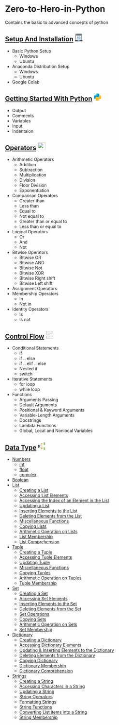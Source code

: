 # Zero-to-Hero-in-Python
Contains the basic to advanced concepts of python

##  [Setup And Installation](https://github.com/vishalkmr/Zero-to-Hero-in-Python/blob/main/Setup%20And%20Installation.ipynb) <img src="images/install0.png" width=25 height=25/>
- Basic Python Setup
    - Windows
    - Ubuntu
- Anaconda Distribution Setup
    - Windows
    - Ubuntu
- Google Colab

## [Getting Started With Python](https://github.com/vishalkmr/Zero-to-Hero-in-Python/blob/main/Getting%20Started%20With%20Python.ipynb) <img src="images/logo1.png" width=25 height=25/>
- Output
- Comments
- Variables
- Input
- Indentaion

## [Operators](https://github.com/vishalkmr/Zero-to-Hero-in-Python/blob/main/Operators.ipynb) <img src="images/operator.gif" width=25 height=25/>
- Arithmetic Operators
    - Addition
    - Subtraction
    - Multiplication
    - Division
    - Floor Division
    - Exponentiation
- Comparison Operators
    - Greater than
    - Less than
    - Equal to
    - Not equal to
    - Greater than or equal to
    - Less than or equal to
- Logical Operators
    - Or
    - And
    - Not
- Bitwise Operators
    - Bitwise OR
    - Bitwise AND
    - Bitwise Not
    - Bitwise XOR
    - Bitwise Right shift
    - Bitwise Left shift
- Assignment Operators
- Membership Operators
    - In
    - Not in
- Identity Operators
    - Is
    - Is not

## [ Control Flow](https://github.com/vishalkmr/Zero-to-Hero-in-Python/blob/main/%20Control%20Flow.ipynb) <img src="images/control_flow.png" width=25 height=25/>
- Conditional Statements
    - if
    - if .. else
    - if .. elif .. else
    - Nested if
    - switch
- Iterative Statements
    - for loop
    - while loop
- Functions
    - Arguments Passing
    - Default Arguments
    - Positional & Keyword Arguments
    - Variable-Length Arguments
    - Docstrings
    - Lambda Functions
    - Global, Local and Nonlocal Variables


## [Data Type](https://nbviewer.org/github/vishalkmr/Zero-to-Hero-in-Python/blob/main/Data%20Type.ipynb?flush_cache=true) <img src="images/data_types.png" width=25 height=25/>
- [Numbers](https://nbviewer.org/github/vishalkmr/Zero-to-Hero-in-Python/blob/main/Data%20Type.ipynb?flush_cache=true#Numbers)
    - [int](https://nbviewer.org/github/vishalkmr/Zero-to-Hero-in-Python/blob/main/Data%20Type.ipynb?flush_cache=true#int)
    - [float](https://nbviewer.org/github/vishalkmr/Zero-to-Hero-in-Python/blob/main/Data%20Type.ipynb?flush_cache=true#float)
    - [complex](https://nbviewer.org/github/vishalkmr/Zero-to-Hero-in-Python/blob/main/Data%20Type.ipynb?flush_cache=true#complex)
- [Boolean](https://nbviewer.org/github/vishalkmr/Zero-to-Hero-in-Python/blob/main/Data%20Type.ipynb?flush_cache=true#Boolean)
- [List](https://nbviewer.org/github/vishalkmr/Zero-to-Hero-in-Python/blob/main/Data%20Type.ipynb?flush_cache=true#List)
    - [Creating a List](https://nbviewer.org/github/vishalkmr/Zero-to-Hero-in-Python/blob/main/Data%20Type.ipynb?flush_cache=true#Creating_List)
    - [Accessing List Elements](https://nbviewer.org/github/vishalkmr/Zero-to-Hero-in-Python/blob/main/Data%20Type.ipynb?flush_cache=true#Accessing_List)
    - [Accessing the Index of an Element in the List](https://nbviewer.org/github/vishalkmr/Zero-to-Hero-in-Python/blob/main/Data%20Type.ipynb?flush_cache=true#Accessing_List_Index)
    - [Updating a List](https://nbviewer.org/github/vishalkmr/Zero-to-Hero-in-Python/blob/main/Data%20Type.ipynb?flush_cache=true#Updating_List)       
    - [Inserting Elements to the List](https://nbviewer.org/github/vishalkmr/Zero-to-Hero-in-Python/blob/main/Data%20Type.ipynb?flush_cache=true#Inserting_List)    
    - [Deleting Elements from the List](https://nbviewer.org/github/vishalkmr/Zero-to-Hero-in-Python/blob/main/Data%20Type.ipynb?flush_cache=true#Deleting_List)    
    - [Miscellaneous Functions](https://nbviewer.org/github/vishalkmr/Zero-to-Hero-in-Python/blob/main/Data%20Type.ipynb?flush_cache=true#Miscellaneous_Functions_List)    
    - [Copying  Lists](https://nbviewer.org/github/vishalkmr/Zero-to-Hero-in-Python/blob/main/Data%20Type.ipynb?flush_cache=true#Copying_List)        
    - [Arithmetic Operation on Lists](https://nbviewer.org/github/vishalkmr/Zero-to-Hero-in-Python/blob/main/Data%20Type.ipynb?flush_cache=true#Arithmetic_List)
    - [List Membership](https://nbviewer.org/github/vishalkmr/Zero-to-Hero-in-Python/blob/main/Data%20Type.ipynb?flush_cache=true#List_Membership)
    - [List Comprehension](https://nbviewer.org/github/vishalkmr/Zero-to-Hero-in-Python/blob/main/Data%20Type.ipynb?flush_cache=true#Comprehension_List)    
- [Tuple](https://nbviewer.org/github/vishalkmr/Zero-to-Hero-in-Python/blob/main/Data%20Type.ipynb?flush_cache=true#Tuple)
    - [Creating a Tuple](https://nbviewer.org/github/vishalkmr/Zero-to-Hero-in-Python/blob/main/Data%20Type.ipynb?flush_cache=true#Creating_Tuple)
    - [Accessing Tuple Elements](https://nbviewer.org/github/vishalkmr/Zero-to-Hero-in-Python/blob/main/Data%20Type.ipynb?flush_cache=true#Accessing_Tuple)    
    - [Updating Tuple](https://nbviewer.org/github/vishalkmr/Zero-to-Hero-in-Python/blob/main/Data%20Type.ipynb?flush_cache=true#Updating_Tuple)       
    - [Miscellaneous Functions](https://nbviewer.org/github/vishalkmr/Zero-to-Hero-in-Python/blob/main/Data%20Type.ipynb?flush_cache=true#Miscellaneous_Functions_Tuple)    
    - [Copying  Tuples](https://nbviewer.org/github/vishalkmr/Zero-to-Hero-in-Python/blob/main/Data%20Type.ipynb?flush_cache=true#Copying_Tuple)        
    - [Arithmetic Operation on Tuples](https://nbviewer.org/github/vishalkmr/Zero-to-Hero-in-Python/blob/main/Data%20Type.ipynb?flush_cache=true#Arithmetic_Tuple)
    - [Tuple Membership](https://nbviewer.org/github/vishalkmr/Zero-to-Hero-in-Python/blob/main/Data%20Type.ipynb?flush_cache=true#Tuple_Membership)
- [Set](https://nbviewer.org/github/vishalkmr/Zero-to-Hero-in-Python/blob/main/Data%20Type.ipynb?flush_cache=true#Set)
    - [Creating a Set](https://nbviewer.org/github/vishalkmr/Zero-to-Hero-in-Python/blob/main/Data%20Type.ipynb?flush_cache=true#Creating_Set)
    - [Accessing Set Elements](https://nbviewer.org/github/vishalkmr/Zero-to-Hero-in-Python/blob/main/Data%20Type.ipynb?flush_cache=true#Accessing_Set)     
    - [Inserting Elements to the Set](https://nbviewer.org/github/vishalkmr/Zero-to-Hero-in-Python/blob/main/Data%20Type.ipynb?flush_cache=true#Inserting_Set)    
    - [Deleting Elements from the Set](https://nbviewer.org/github/vishalkmr/Zero-to-Hero-in-Python/blob/main/Data%20Type.ipynb?flush_cache=true#Deleting_Set)    
    - [Set Operations](https://nbviewer.org/github/vishalkmr/Zero-to-Hero-in-Python/blob/main/Data%20Type.ipynb?flush_cache=true#Set_Operations)    
    - [Copying  Sets](https://nbviewer.org/github/vishalkmr/Zero-to-Hero-in-Python/blob/main/Data%20Type.ipynb?flush_cache=true#Copying_Set)
    - [Arithmetic Operation on Sets](https://nbviewer.org/github/vishalkmr/Zero-to-Hero-in-Python/blob/main/Data%20Type.ipynb?flush_cache=true#Arithmetic_Set)
    - [Set Membership](https://nbviewer.org/github/vishalkmr/Zero-to-Hero-in-Python/blob/main/Data%20Type.ipynb?flush_cache=true#Set_Membership)
- [Dictionary](https://nbviewer.org/github/vishalkmr/Zero-to-Hero-in-Python/blob/main/Data%20Type.ipynb?flush_cache=true#Dictionary)
    - [Creating a Dictionary](https://nbviewer.org/github/vishalkmr/Zero-to-Hero-in-Python/blob/main/Data%20Type.ipynb?flush_cache=true#Creating_Dictionary)
    - [Accessing Dictionary Elements](https://nbviewer.org/github/vishalkmr/Zero-to-Hero-in-Python/blob/main/Data%20Type.ipynb?flush_cache=true#Accessing_Dictionary)
    - [Updating & Inserting Elements to the Dictionary](https://nbviewer.org/github/vishalkmr/Zero-to-Hero-in-Python/blob/main/Data%20Type.ipynb?flush_cache=true#Updating_Dictionary)          
    - [Deleting Elements from the Dictionary](https://nbviewer.org/github/vishalkmr/Zero-to-Hero-in-Python/blob/main/Data%20Type.ipynb?flush_cache=true#Deleting_Dictionary)     
    - [Copying Dictionary ](https://nbviewer.org/github/vishalkmr/Zero-to-Hero-in-Python/blob/main/Data%20Type.ipynb?flush_cache=true#Copying_Dictionary)        
    - [Dictionary Membership](https://nbviewer.org/github/vishalkmr/Zero-to-Hero-in-Python/blob/main/Data%20Type.ipynb?flush_cache=true#Dictionary_Membership)
    - [Dictionary Comprehension](https://nbviewer.org/github/vishalkmr/Zero-to-Hero-in-Python/blob/main/Data%20Type.ipynb?flush_cache=true#Comprehension_Dictionary)   
- [Strings](https://nbviewer.org/github/vishalkmr/Zero-to-Hero-in-Python/blob/main/Data%20Type.ipynb?flush_cache=true#Strings)
    - [Creating a String](https://nbviewer.org/github/vishalkmr/Zero-to-Hero-in-Python/blob/main/Data%20Type.ipynb?flush_cache=true#Creating_String)
    - [Accessing Characters in a String ](https://nbviewer.org/github/vishalkmr/Zero-to-Hero-in-Python/blob/main/Data%20Type.ipynb?flush_cache=true#Accessing_String)
    - [Updating a String](https://nbviewer.org/github/vishalkmr/Zero-to-Hero-in-Python/blob/main/Data%20Type.ipynb?flush_cache=true#Updating_String)          
    - [String Operators](https://nbviewer.org/github/vishalkmr/Zero-to-Hero-in-Python/blob/main/Data%20Type.ipynb?flush_cache=true#String_Operators)    
    - [Formatting Strings](https://nbviewer.org/github/vishalkmr/Zero-to-Hero-in-Python/blob/main/Data%20Type.ipynb?flush_cache=true#Formatting_Strings) 
    - [String Functions](https://nbviewer.org/github/vishalkmr/Zero-to-Hero-in-Python/blob/main/Data%20Type.ipynb?flush_cache=true#String_Functions) 
    - [Converting List items into a String](https://nbviewer.org/github/vishalkmr/Zero-to-Hero-in-Python/blob/main/Data%20Type.ipynb?flush_cache=true#Converting_String)        
    - [String Membership](https://nbviewer.org/github/vishalkmr/Zero-to-Hero-in-Python/blob/main/Data%20Type.ipynb?flush_cache=true#String_Membership)